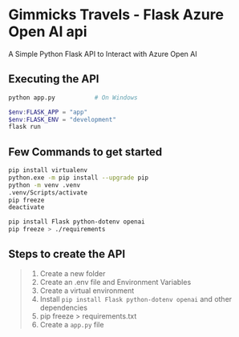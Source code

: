 # Gimmicks Travels - Flask Azure Open AI api

A Simple Python Flask API to Interact with Azure Open AI

## Executing the API

```bash
python app.py           # On Windows
```

```Powershell
$env:FLASK_APP = "app"
$env:FLASK_ENV = "development"
flask run
```

## Few Commands to get started

```bash
pip install virtualenv
python.exe -m pip install --upgrade pip
python -m venv .venv
.venv/Scripts/activate
pip freeze
deactivate

pip install Flask python-dotenv openai
pip freeze > ./requirements
```

## Steps to create the API

> 1. Create a new folder
> 1. Create an .env file and Environment Variables
> 1. Create a virtual environment
> 1. Install `pip install Flask python-dotenv openai` and other dependencies
> 1. pip freeze > requirements.txt
> 1. Create a `app.py` file
